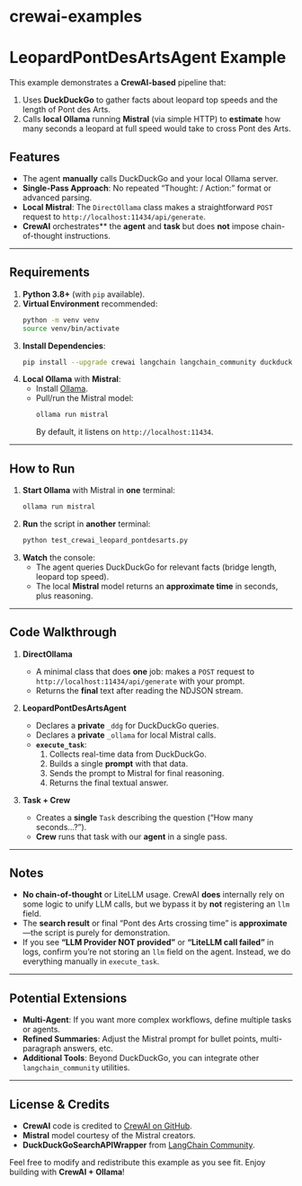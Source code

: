 # crewai-examples

# **LeopardPontDesArtsAgent Example**

This example demonstrates a **CrewAI-based** pipeline that:

1. Uses **DuckDuckGo** to gather facts about leopard top speeds and the length of Pont des Arts.  
2. Calls **local Ollama** running **Mistral** (via simple HTTP) to **estimate** how many seconds a leopard at full speed would take to cross Pont des Arts.  

## **Features**

- The agent **manually** calls DuckDuckGo and your local Ollama server.  
- **Single-Pass Approach**: No repeated “Thought: / Action:” format or advanced parsing.  
- **Local Mistral**: The `DirectOllama` class makes a straightforward `POST` request to `http://localhost:11434/api/generate`.  
- **CrewAI** orchestrates** the **agent** and **task** but does **not** impose chain-of-thought instructions.

---

## **Requirements**

1. **Python 3.8+** (with `pip` available).  
2. **Virtual Environment** recommended:
   ```bash
   python -m venv venv
   source venv/bin/activate
   ```
3. **Install Dependencies**:
   ```bash
   pip install --upgrade crewai langchain langchain_community duckduckgo-search requests
   ```
4. **Local Ollama** with **Mistral**:
   - Install [Ollama](https://github.com/jmorganca/ollama).  
   - Pull/run the Mistral model:
     ```bash
     ollama run mistral
     ```
     By default, it listens on `http://localhost:11434`.

---

## **How to Run**

1. **Start Ollama** with Mistral in **one** terminal:
   ```bash
   ollama run mistral
   ```
2. **Run** the script in **another** terminal:
   ```bash
   python test_crewai_leopard_pontdesarts.py
   ```
3. **Watch** the console:
   - The agent queries DuckDuckGo for relevant facts (bridge length, leopard top speed).  
   - The local **Mistral** model returns an **approximate time** in seconds, plus reasoning.

---

## **Code Walkthrough**

1. **DirectOllama**  
   - A minimal class that does **one** job: makes a `POST` request to `http://localhost:11434/api/generate` with your prompt.  
   - Returns the **final** text after reading the NDJSON stream.

2. **LeopardPontDesArtsAgent**  
   - Declares a **private** `_ddg` for DuckDuckGo queries.  
   - Declares a **private** `_ollama` for local Mistral calls.  
   - **`execute_task`**:
     1. Collects real-time data from DuckDuckGo.  
     2. Builds a single **prompt** with that data.  
     3. Sends the prompt to Mistral for final reasoning.  
     4. Returns the final textual answer.

3. **Task + Crew**  
   - Creates a **single** `Task` describing the question (“How many seconds…?”).  
   - **Crew** runs that task with our **agent** in a single pass.  

---

## **Notes**

- **No chain-of-thought** or LiteLLM usage. CrewAI **does** internally rely on some logic to unify LLM calls, but we bypass it by **not** registering an `llm` field.  
- The **search result** or final “Pont des Arts crossing time” is **approximate**—the script is purely for demonstration.  
- If you see **“LLM Provider NOT provided”** or **“LiteLLM call failed”** in logs, confirm you’re not storing an `llm` field on the agent. Instead, we do everything manually in `execute_task`.

---

## **Potential Extensions**

- **Multi-Agent**: If you want more complex workflows, define multiple tasks or agents.  
- **Refined Summaries**: Adjust the Mistral prompt for bullet points, multi-paragraph answers, etc.  
- **Additional Tools**: Beyond DuckDuckGo, you can integrate other `langchain_community` utilities.

---

## **License & Credits**

- **CrewAI** code is credited to [CrewAI on GitHub](https://github.com/Cognitive-Initiative/crewai).  
- **Mistral** model courtesy of the Mistral creators.  
- **DuckDuckGoSearchAPIWrapper** from [LangChain Community](https://github.com/hwchase17/langchain).  

Feel free to modify and redistribute this example as you see fit. Enjoy building with **CrewAI + Ollama**!
